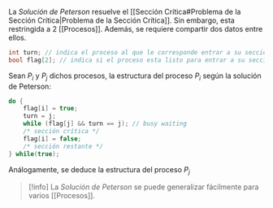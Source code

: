 La *Solución de Peterson* resuelve el [[Sección Crítica#Problema de la Sección Crítica|Problema de la Sección Crítica]]. Sin embargo, esta restringida a 2 [[Procesos]]. Además, se requiere compartir dos datos entre ellos.

```c
int turn; // indica el proceso al que le corresponde entrar a su sección crítica.
bool flag[2]; // indica si el proceso esta listo para entrar a su sección crítica.
```

Sean $P_i$ y $P_j$ dichos procesos, la estructura del proceso $P_i$ según la solución de Peterson:

```c
do {
	flag[i] = true; 
	turn = j;
	while (flag[j] && turn == j); // busy waiting
	/* sección crítica */
	flag[i] = false;
	/* sección restante */
} while(true);
```

Análogamente, se deduce la estructura del proceso $P_j$

>[!info]
>La *Solución de Peterson* se puede generalizar fácilmente para varios [[Procesos]].
